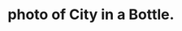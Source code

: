 ---
image_path: /assets/images/media/photography/PB5.jpg
title: photo of City in a Bottle.
weight: 8
size: med
proj: photography
gallery: true
---